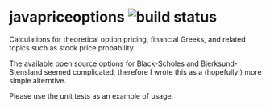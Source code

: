 # javapriceoptions ![build status](https://travis-ci.org/jasonmerecki/javapriceoptions.svg?branch=master)
Calculations for theoretical option pricing, financial Greeks, and related topics such as stock price probability.

The available open source options for Black-Scholes and Bjerksund-Stensland seemed complicated, 
therefore I wrote this as a (hopefully!) more simple alterntive.

Please use the unit tests as an example of usage. 
